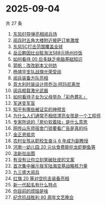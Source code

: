 # 2025-09-04

共 27 条

<!-- BEGIN -->
<!-- 最后更新时间 Thu Sep 04 2025 23:21:11 GMT+0800 (China Standard Time) -->

1. [东风61导弹亮相阅兵场](https://www.zhihu.com/search?q=%E4%B8%9C%E9%A3%8E61%E5%AF%BC%E5%BC%B9%E4%BA%AE%E7%9B%B8%E9%98%85%E5%85%B5%E5%9C%BA)
1. [阅兵时五角大楼附近披萨订单激增](https://www.zhihu.com/search?q=%E9%98%85%E5%85%B5%E6%97%B6%E4%BA%94%E8%A7%92%E5%A4%A7%E6%A5%BC%E9%99%84%E8%BF%91%E6%8A%AB%E8%90%A8%E8%AE%A2%E5%8D%95%E6%BF%80%E5%A2%9E)
1. [东风5C打击范围覆盖全球](https://www.zhihu.com/search?q=%E4%B8%9C%E9%A3%8E5C%E6%89%93%E5%87%BB%E8%8C%83%E5%9B%B4%E8%A6%86%E7%9B%96%E5%85%A8%E7%90%83)
1. [岳云鹏因灶台脏淘汰588元扬州炒饭](https://www.zhihu.com/search?q=%E5%B2%B3%E4%BA%91%E9%B9%8F%E5%9B%A0%E7%81%B6%E5%8F%B0%E8%84%8F%E6%B7%98%E6%B1%B0588%E5%85%83%E6%89%AC%E5%B7%9E%E7%82%92%E9%A5%AD)
1. [如何看待 00 后多缺乏电脑基础知识](https://www.zhihu.com/search?q=%E5%A6%82%E4%BD%95%E7%9C%8B%E5%BE%85%2000%20%E5%90%8E%E5%A4%9A%E7%BC%BA%E4%B9%8F%E7%94%B5%E8%84%91%E5%9F%BA%E7%A1%80%E7%9F%A5%E8%AF%86)
1. [郭帆：改改剧本又何妨](https://www.zhihu.com/search?q=%E9%83%AD%E5%B8%86%EF%BC%9A%E6%94%B9%E6%94%B9%E5%89%A7%E6%9C%AC%E5%8F%88%E4%BD%95%E5%A6%A8)
1. [杨靖宇支队战旗光荣受阅](https://www.zhihu.com/search?q=%E6%9D%A8%E9%9D%96%E5%AE%87%E6%94%AF%E9%98%9F%E6%88%98%E6%97%97%E5%85%89%E8%8D%A3%E5%8F%97%E9%98%85)
1. [阅兵装备方队亮相](https://www.zhihu.com/search?q=%E9%98%85%E5%85%B5%E8%A3%85%E5%A4%87%E6%96%B9%E9%98%9F%E4%BA%AE%E7%9B%B8)
1. [意大利时装设计师乔治·阿玛尼离世](https://www.zhihu.com/search?q=%E6%84%8F%E5%A4%A7%E5%88%A9%E6%97%B6%E8%A3%85%E8%AE%BE%E8%AE%A1%E5%B8%88%E4%B9%94%E6%B2%BB%C2%B7%E9%98%BF%E7%8E%9B%E5%B0%BC%E7%A6%BB%E4%B8%96)
1. [阅兵舰载激光武器](https://www.zhihu.com/search?q=%E9%98%85%E5%85%B5%E8%88%B0%E8%BD%BD%E6%BF%80%E5%85%89%E6%AD%A6%E5%99%A8)
1. [如何看待子女为父母举办「彩色葬礼」](https://www.zhihu.com/search?q=%E5%A6%82%E4%BD%95%E7%9C%8B%E5%BE%85%E5%AD%90%E5%A5%B3%E4%B8%BA%E7%88%B6%E6%AF%8D%E4%B8%BE%E5%8A%9E%E3%80%8C%E5%BD%A9%E8%89%B2%E8%91%AC%E7%A4%BC%E3%80%8D)
1. [军迷变军盲](https://www.zhihu.com/search?q=%E5%86%9B%E8%BF%B7%E5%8F%98%E5%86%9B%E7%9B%B2)
1. [知乎有哪些被证实的神预言](https://www.zhihu.com/search?q=%E7%9F%A5%E4%B9%8E%E6%9C%89%E5%93%AA%E4%BA%9B%E8%A2%AB%E8%AF%81%E5%AE%9E%E7%9A%84%E7%A5%9E%E9%A2%84%E8%A8%80)
1. [为什么人们通常不相信漂亮女孩是一个工程师](https://www.zhihu.com/search?q=%E4%B8%BA%E4%BB%80%E4%B9%88%E4%BA%BA%E4%BB%AC%E9%80%9A%E5%B8%B8%E4%B8%8D%E7%9B%B8%E4%BF%A1%E6%BC%82%E4%BA%AE%E5%A5%B3%E5%AD%A9%E6%98%AF%E4%B8%80%E4%B8%AA%E5%B7%A5%E7%A8%8B%E5%B8%88)
1. [专家所说的「房价软着陆」是什么意思](https://www.zhihu.com/search?q=%E4%B8%93%E5%AE%B6%E6%89%80%E8%AF%B4%E7%9A%84%E3%80%8C%E6%88%BF%E4%BB%B7%E8%BD%AF%E7%9D%80%E9%99%86%E3%80%8D%E6%98%AF%E4%BB%80%E4%B9%88%E6%84%8F%E6%80%9D)
1. [网传山东师宿舍门锁要看广告是真的吗](https://www.zhihu.com/search?q=%E7%BD%91%E4%BC%A0%E5%B1%B1%E4%B8%9C%E5%B8%88%E5%AE%BF%E8%88%8D%E9%97%A8%E9%94%81%E8%A6%81%E7%9C%8B%E5%B9%BF%E5%91%8A%E6%98%AF%E7%9C%9F%E7%9A%84%E5%90%97)
1. [金正恩抵京](https://www.zhihu.com/search?q=%E9%87%91%E6%AD%A3%E6%81%A9%E6%8A%B5%E4%BA%AC)
1. [农村女孩从职校生奋斗 6 年成为副教授](https://www.zhihu.com/search?q=%E5%86%9C%E6%9D%91%E5%A5%B3%E5%AD%A9%E4%BB%8E%E8%81%8C%E6%A0%A1%E7%94%9F%E5%A5%8B%E6%96%97%206%20%E5%B9%B4%E6%88%90%E4%B8%BA%E5%89%AF%E6%95%99%E6%8E%88)
1. [河南一幼儿园 20 元伙食费能吃龙虾鲍鱼等](https://www.zhihu.com/search?q=%E6%B2%B3%E5%8D%97%E4%B8%80%E5%B9%BC%E5%84%BF%E5%9B%AD%2020%20%E5%85%83%E4%BC%99%E9%A3%9F%E8%B4%B9%E8%83%BD%E5%90%83%E9%BE%99%E8%99%BE%E9%B2%8D%E9%B1%BC%E7%AD%89)
1. [法新社出图](https://www.zhihu.com/search?q=%E6%B3%95%E6%96%B0%E7%A4%BE%E5%87%BA%E5%9B%BE)
1. [有没有让你立刻笑破肚皮的文案](https://www.zhihu.com/search?q=%E6%9C%89%E6%B2%A1%E6%9C%89%E8%AE%A9%E4%BD%A0%E7%AB%8B%E5%88%BB%E7%AC%91%E7%A0%B4%E8%82%9A%E7%9A%AE%E7%9A%84%E6%96%87%E6%A1%88)
1. [首次集中展示我军陆海空基战略核力量](https://www.zhihu.com/search?q=%E9%A6%96%E6%AC%A1%E9%9B%86%E4%B8%AD%E5%B1%95%E7%A4%BA%E6%88%91%E5%86%9B%E9%99%86%E6%B5%B7%E7%A9%BA%E5%9F%BA%E6%88%98%E7%95%A5%E6%A0%B8%E5%8A%9B%E9%87%8F)
1. [九三盛大阅兵](https://www.zhihu.com/search?q=%E4%B9%9D%E4%B8%89%E7%9B%9B%E5%A4%A7%E9%98%85%E5%85%B5)
1. [红旗 20 等对空抗击装备亮相](https://www.zhihu.com/search?q=%E7%BA%A2%E6%97%97%2020%20%E7%AD%89%E5%AF%B9%E7%A9%BA%E6%8A%97%E5%87%BB%E8%A3%85%E5%A4%87%E4%BA%AE%E7%9B%B8)
1. [新一代起名有什么特点](https://www.zhihu.com/search?q=%E6%96%B0%E4%B8%80%E4%BB%A3%E8%B5%B7%E5%90%8D%E6%9C%89%E4%BB%80%E4%B9%88%E7%89%B9%E7%82%B9)
1. [你目前的烦恼是啥](https://www.zhihu.com/search?q=%E4%BD%A0%E7%9B%AE%E5%89%8D%E7%9A%84%E7%83%A6%E6%81%BC%E6%98%AF%E5%95%A5)
1. [纪念抗战胜利 80 周年文艺晚会](https://www.zhihu.com/search?q=%E7%BA%AA%E5%BF%B5%E6%8A%97%E6%88%98%E8%83%9C%E5%88%A9%2080%20%E5%91%A8%E5%B9%B4%E6%96%87%E8%89%BA%E6%99%9A%E4%BC%9A)

<!-- END -->
